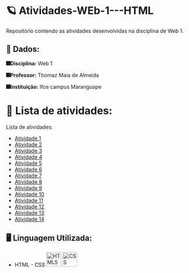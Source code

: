# 🪐 Atividades-WEb-1---HTML

Repositório contendo as atividades desenvolvidas na disciplina de Web 1.

## 📌 Dados:

**🎆Disciplina:** Web 1

**🎆Professor:** Thomaz Maia de Almeida

**🎆Instituição:** Ifce campus Maranguape


# 🌌​ Lista de atividades:

Lista de atividades:
- [Atividade 1](https://github.com/hosanasoares/Atividades-WEB-I---HTML/blob/main/atividades/atividade1.html)
- [Atividade 2](https://github.com/hosanasoares/Atividades-WEB-I---HTML/blob/main/atividades/atividade2.html)
- [Atividade 3](https://github.com/hosanasoares/Atividades-WEB-I---HTML/blob/main/atividades/atividade3.html)
- [Atividade 4](https://github.com/hosanasoares/Atividades-WEB-I---HTML/blob/main/atividades/atividade4.html)
- [Atividade 5](https://github.com/hosanasoares/Atividades-WEB-I---HTML/blob/main/atividades/atividade5.html)
- [Atividade 6](https://github.com/hosanasoares/Atividades-WEB-I---HTML/blob/main/atividades/atividade6.html)
- [Atividade 7](https://github.com/hosanasoares/Atividades-WEB-I---HTML/blob/main/atividades/atividade7.html)
- [Atividade 8](https://github.com/hosanasoares/Atividades-WEB-I---HTML/blob/main/atividades/atividade8.html)
- [Atividade 9](https://github.com/hosanasoares/Atividades-WEB-I---HTML/blob/main/atividades/atividade9.html)
- [Atividade 10](https://github.com/hosanasoares/Atividades-WEB-I---HTML/blob/main/atividades/atividade10.html)
- [Atividade 11](https://github.com/hosanasoares/Atividades-WEB-I---HTML/blob/main/atividades/atividade11.html)
- [Atividade 12](https://github.com/hosanasoares/Atividades-WEB-I---HTML/blob/main/atividades/atividade12.HTML)
- [Atividade 13]()
- [Atividade 14](https://github.com/hosanasoares/Atividades-WEB-I---HTML/blob/main/atividades/atividade14.html)

## 🖥️​ Linguagem Utilizada:
- HTML  - CSS
  <img src="https://icongr.am/devicon/html5-original.svg?size=128&color=currentColor" width="40" height="40" alt="HTML5 Icon"> <img src="https://icongr.am/devicon/css3-original.svg?size=128&color=currentColor" width="40" height="40" alt="CSS Icon">
